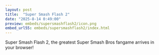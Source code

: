 ```yaml
---
layout: post
title:  "Super Smash Flash 2"
date: "2025-8-14 0:49:00"
preview: embeds/supersmashflash2/icon.png
embed_url55: embeds/supersmashflash2/index.html
---
```

Super Smash Flash 2, the greatest Super Smash Bros fangame arrives in your browser!